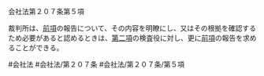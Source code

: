 会社法第２０７条第５項

裁判所は、[前項](会社法＿＿＿＿第２０７条第４項)の報告について、その内容を明瞭にし、又はその根拠を確認するため必要があると認めるときは、[第二項](会社法＿＿＿＿第２０７条第２項)の検査役に対し、更に[前項](会社法＿＿＿＿第２０７条第４項)の報告を求めることができる。

#会社法
#会社法/第２０７条
#会社法/第２０７条/第５項
